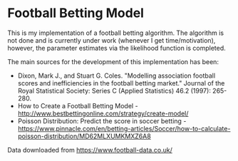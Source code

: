 # Football Betting Model
This is my implementation of a football betting algorithm. The algorithm is not done and is currently under work (whenever I get time/motivation), however, the parameter estimates via the likelihood function is completed. 

The main sources for the development of this implementation has been:
- Dixon, Mark J., and Stuart G. Coles. "Modelling association football scores and inefficiencies in the football betting market." Journal of the Royal Statistical Society: Series C (Applied Statistics) 46.2 (1997): 265-280.
- How to Create a Football Betting Model - http://www.bestbettingonline.com/strategy/create-model/
- Poisson Distribution: Predict the score in soccer betting - https://www.pinnacle.com/en/betting-articles/Soccer/how-to-calculate-poisson-distribution/MD62MLXUMKMXZ6A8

Data downloaded from https://www.football-data.co.uk/
